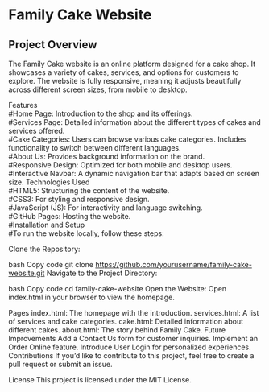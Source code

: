 
<h1>Family Cake Website</h1>
<h2>Project Overview</h2>
The Family Cake website is an online platform designed for a cake shop. It showcases a variety of cakes, services, and options for customers to explore. The website is fully responsive, meaning it adjusts beautifully across different screen sizes, from mobile to desktop.

Features<br>
#Home Page: Introduction to the shop and its offerings.<br>
#Services Page: Detailed information about the different types of cakes and services offered.<br>
#Cake Categories: Users can browse various cake categories. Includes functionality to switch between different languages.<br>
#About Us: Provides background information on the brand.<br>
#Responsive Design: Optimized for both mobile and desktop users.<br>
#Interactive Navbar: A dynamic navigation bar that adapts based on screen size.
Technologies Used<br>
#HTML5: Structuring the content of the website.<br>
#CSS3: For styling and responsive design.<br>
#JavaScript (JS): For interactivity and language switching.<br>
#GitHub Pages: Hosting the website.<br>
#Installation and Setup<br>
#To run the website locally, follow these steps:<br>

Clone the Repository:

bash
Copy code
git clone https://github.com/yourusername/family-cake-website.git
Navigate to the Project Directory:

bash
Copy code
cd family-cake-website
Open the Website: Open index.html in your browser to view the homepage.

Pages
index.html: The homepage with the introduction.
services.html: A list of services and cake categories.
cake.html: Detailed information about different cakes.
about.html: The story behind Family Cake.
Future Improvements
Add a Contact Us form for customer inquiries.
Implement an Order Online feature.
Introduce User Login for personalized experiences.
Contributions
If you’d like to contribute to this project, feel free to create a pull request or submit an issue.

License
This project is licensed under the MIT License.

